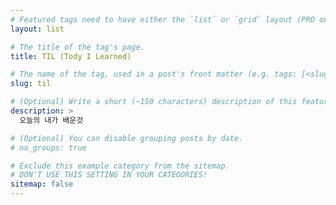 ```yaml
---
# Featured tags need to have either the `list` or `grid` layout (PRO only).
layout: list

# The title of the tag's page.
title: TIL (Tody I Learned)

# The name of the tag, used in a post's front matter (e.g. tags: [<slug>]).
slug: til

# (Optional) Write a short (~150 characters) description of this featured tag.
description: >
  오늘의 내가 배운것

# (Optional) You can disable grouping posts by date.
# no_groups: true

# Exclude this example category from the sitemap.
# DON'T USE THIS SETTING IN YOUR CATEGORIES!
sitemap: false
---
```

